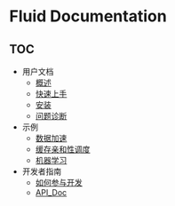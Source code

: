 # Fluid Documentation

<!-- markdownlint-disable MD007 -->
<!-- markdownlint-disable MD032 -->

## TOC

+ 用户文档
  - [概述](userguide/overview.md)
  - [快速上手](userguide/get_started.md)
  - [安装](userguide/install.md)
  - [问题诊断](userguide/diagnose.md)
+ 示例
  - [数据加速](samples/accelerate_data_accessing.md)
  - [缓存亲和性调度](samples/data_co_locality.md)
  - [机器学习](samples/machinelearning.md)
+ 开发者指南
  - [如何参与开发](dev/how_to_develop.md)
  - [API_Doc](dev/api_doc.md)
